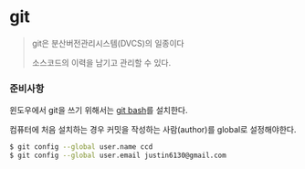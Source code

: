 # git

> git은 분산버전관리시스템(DVCS)의 일종이다
>
> 소스코드의 이력을 남기고 관리할 수 있다.

### 준비사항

윈도우에서 git을 쓰기 위해서는 [git bash](https://gitforwindows.org/)를 설치한다.

컴퓨터에 처음 설치하는 경우 커밋을 작성하는 사람(author)를 global로 설정해야한다.

```bash
$ git config --global user.name ccd
$ git config --global user.email justin6130@gmail.com
```



